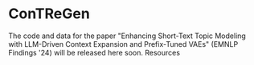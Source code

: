 # ConTReGen
The code and data for the paper "Enhancing Short-Text Topic Modeling with LLM-Driven Context Expansion and Prefix-Tuned VAEs" (EMNLP Findings '24) will be released here soon.  Resources
